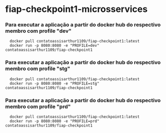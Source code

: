 # fiap-checkpoint1-microsservices

### Para executar a aplicação a partir do docker hub do respectivo membro com profile "dev"

```
  docker pull contatoassisarthur1109/fiap-checkpoint1:latest
  docker run -p 8080:8080 -e "PROFILE=dev" contatoassisarthur1109/fiap-checkpoint1
```

### Para executar a aplicação a partir do docker hub do respectivo membro com profile "stg"

```
  docker pull contatoassisarthur1109/fiap-checkpoint1:latest
  docker run -p 8080:8080 -e "PROFILE=stg" contatoassisarthur1109/fiap-checkpoint1
```

### Para executar a aplicação a partir do docker hub do respectivo membro com profile "prd"

```
  docker pull contatoassisarthur1109/fiap-checkpoint1:latest
  docker run -p 8080:8080 -e "PROFILE=prd" contatoassisarthur1109/fiap-checkpoint1
```

